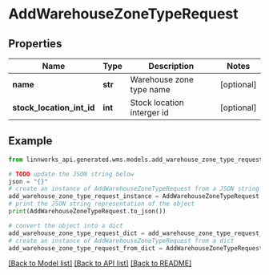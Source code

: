 # AddWarehouseZoneTypeRequest


## Properties

Name | Type | Description | Notes
------------ | ------------- | ------------- | -------------
**name** | **str** | Warehouse zone type name | [optional] 
**stock_location_int_id** | **int** | Stock location interger id | [optional] 

## Example

```python
from linnworks_api.generated.wms.models.add_warehouse_zone_type_request import AddWarehouseZoneTypeRequest

# TODO update the JSON string below
json = "{}"
# create an instance of AddWarehouseZoneTypeRequest from a JSON string
add_warehouse_zone_type_request_instance = AddWarehouseZoneTypeRequest.from_json(json)
# print the JSON string representation of the object
print(AddWarehouseZoneTypeRequest.to_json())

# convert the object into a dict
add_warehouse_zone_type_request_dict = add_warehouse_zone_type_request_instance.to_dict()
# create an instance of AddWarehouseZoneTypeRequest from a dict
add_warehouse_zone_type_request_from_dict = AddWarehouseZoneTypeRequest.from_dict(add_warehouse_zone_type_request_dict)
```
[[Back to Model list]](../README.md#documentation-for-models) [[Back to API list]](../README.md#documentation-for-api-endpoints) [[Back to README]](../README.md)


